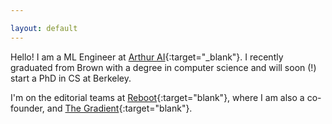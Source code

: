 ```yaml
---

layout: default
---
```

Hello! I am a ML Engineer at [Arthur AI](http://www.arthur.ai){:target="_blank"}. I recently graduated from Brown with a degree in computer science and will soon (!) start a PhD in CS at Berkeley. 

I'm on the editorial teams at [Reboot](https://reboothq.substack.com/about){:target="blank"}, where I am also a co-founder, and [The Gradient](https://thegradient.pub/){:target="blank"}. 
